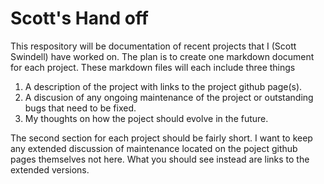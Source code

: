  Scott's Hand off
 ==============

This respository will be documentation of recent projects that I (Scott Swindell) have worked on. The plan is to create one markdown document for each project. These markdown files will each include three things

1. A description of the project with links to the project github page(s).
2. A discusion of any ongoing maintenance of the project or outstanding bugs that need to be fixed. 
3. My thoughts on how the poject should evolve in the future. 


The second section for each project should be fairly short. I want to keep any extended discussion of maintenance located on the poject github pages themselves not here. What you should see instead are links to the extended versions. 
